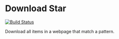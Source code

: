 # Download Star

[![Build Status](https://travis-ci.org/marklieberman/downloadstar.svg?branch=master)](https://travis-ci.org/marklieberman/downloadstar)

Download all items in a webpage that match a pattern.
